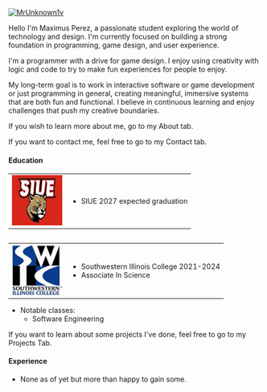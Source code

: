 

[![MrUnknown1v](https://img.shields.io/badge/MrUnknown1v-github-blue?logo=github)](https://github.com/MrUnknown1v)


  
Hello I'm Maximus Perez, a passionate student exploring the world of technology and design. I'm currently focused on building a strong foundation in programming, game design, and user experience.
    
I'm a programmer with a drive for game design.  I enjoy using creativity with logic and code to try to make fun experiences for people to enjoy.
    
My long-term goal is to work in interactive software or game development or just programming in general, creating meaningful, immersive systems that are both fun and functional. I believe in continuous learning and enjoy challenges that push my creative boundaries.

If you wish to learn more about me, go to my About tab.

If you want to contact me, feel free to go to my Contact tab.

#### Education

<table>
    <tr>
        <td>
            <img src ="static/assets/img/Siue.jpg" alt="Siue Logo" width="100" height="100">
        </td>
        <td>
            <ul>
                <li>SIUE 2027 expected graduation</li>
            </ul>
        </td>
    </tr>
<table>

<table>
    <tr>
        <td>
            <img src ="static/assets/img/Swic.jpg" alt="Swic Logo" width="100" height="100">
        </td>
        <td>
            <ul>
                <li>Southwestern Illinois College 2021-2024</li>
                <li>Associate In Science</li>
            </ul>
        </td>
    </tr>
<table>


- Notable classes:
    - Software Engineering

If you want to learn about some projects I've done, feel free to go to my Projects Tab.


#### Experience

- None as of yet but more than happy to gain some.